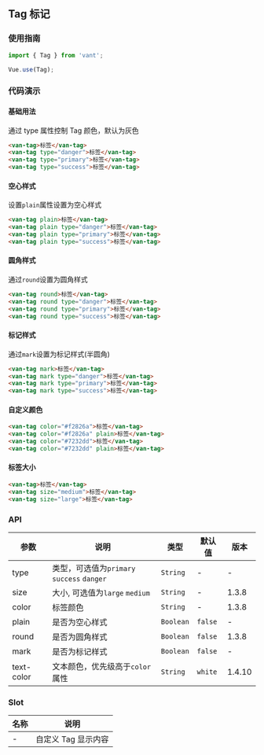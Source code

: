 ## Tag 标记

### 使用指南
``` javascript
import { Tag } from 'vant';

Vue.use(Tag);
```

### 代码演示

#### 基础用法

通过 type 属性控制 Tag 颜色，默认为灰色

```html
<van-tag>标签</van-tag>
<van-tag type="danger">标签</van-tag>
<van-tag type="primary">标签</van-tag>
<van-tag type="success">标签</van-tag>
```

#### 空心样式

设置`plain`属性设置为空心样式

```html
<van-tag plain>标签</van-tag>
<van-tag plain type="danger">标签</van-tag>
<van-tag plain type="primary">标签</van-tag>
<van-tag plain type="success">标签</van-tag>
```

#### 圆角样式

通过`round`设置为圆角样式

```html
<van-tag round>标签</van-tag>
<van-tag round type="danger">标签</van-tag>
<van-tag round type="primary">标签</van-tag>
<van-tag round type="success">标签</van-tag>
```

#### 标记样式

通过`mark`设置为标记样式(半圆角)

```html
<van-tag mark>标签</van-tag>
<van-tag mark type="danger">标签</van-tag>
<van-tag mark type="primary">标签</van-tag>
<van-tag mark type="success">标签</van-tag>
```

#### 自定义颜色

```html
<van-tag color="#f2826a">标签</van-tag>
<van-tag color="#f2826a" plain>标签</van-tag>
<van-tag color="#7232dd">标签</van-tag>
<van-tag color="#7232dd" plain>标签</van-tag>
```

#### 标签大小

```html
<van-tag>标签</van-tag>
<van-tag size="medium">标签</van-tag>
<van-tag size="large">标签</van-tag>
```

### API

| 参数 | 说明 | 类型 | 默认值 | 版本 |
|------|------|------|------|------|
| type | 类型，可选值为`primary` `success` `danger` | `String` | - | - |
| size | 大小, 可选值为`large` `medium` | `String` | - | 1.3.8 |
| color | 标签颜色 | `String` | - | 1.3.8 |
| plain | 是否为空心样式 | `Boolean` | `false` | - |
| round | 是否为圆角样式 | `Boolean` | `false` | 1.3.8 |
| mark | 是否为标记样式 | `Boolean` | `false` | - |
| text-color | 文本颜色，优先级高于`color`属性 | `String` | `white` | 1.4.10 |

### Slot

| 名称 | 说明 |
|------|------|
| - | 自定义 Tag 显示内容 |
